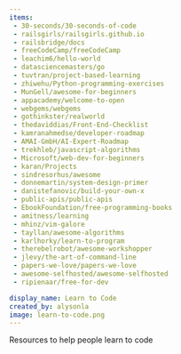 ```yaml
---
items:
 - 30-seconds/30-seconds-of-code
 - railsgirls/railsgirls.github.io
 - railsbridge/docs
 - freeCodeCamp/freeCodeCamp
 - leachim6/hello-world
 - datasciencemasters/go
 - tuvtran/project-based-learning
 - zhiwehu/Python-programming-exercises
 - MunGell/awesome-for-beginners
 - appacademy/welcome-to-open
 - webgems/webgems
 - gothinkster/realworld
 - thedaviddias/Front-End-Checklist
 - kamranahmedse/developer-roadmap
 - AMAI-GmbH/AI-Expert-Roadmap
 - trekhleb/javascript-algorithms
 - Microsoft/web-dev-for-beginners
 - karan/Projects
 - sindresorhus/awesome
 - donnemartin/system-design-primer
 - danistefanovic/build-your-own-x
 - public-apis/public-apis
 - EbookFoundation/free-programming-books
 - amitness/learning
 - mhinz/vim-galore
 - tayllan/awesome-algorithms
 - karlhorky/learn-to-program
 - therebelrobot/awesome-workshopper
 - jlevy/the-art-of-command-line
 - papers-we-love/papers-we-love
 - awesome-selfhosted/awesome-selfhosted
 - ripienaar/free-for-dev

display_name: Learn to Code
created_by: alysonla
image: learn-to-code.png
---
```

Resources to help people learn to code
